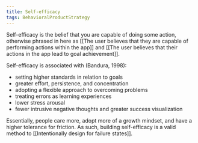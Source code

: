 ```yaml
---
title: Self-efficacy
tags: BehavioralProductStrategy
---
```

Self-efficacy is the belief that you are capable of doing some action, otherwise phrased in here as [[The user believes that they are capable of performing actions within the app]] and [[The user believes that their actions in the app lead to goal achievement]].

Self-efficacy is associated with (Bandura, 1998):
* setting higher standards in relation to goals
* greater effort, persistence, and concentration
* adopting a flexible approach to overcoming problems
* treating errors as learning experiences
* lower stress arousal
* fewer intrusive negative thoughts and greater success visualization

Essentially, people care more, adopt more of a growth mindset, and have a higher tolerance for friction. As such, building self-efficacy is a valid method to [[Intentionally design for failure states]].